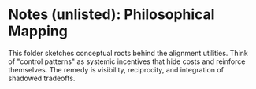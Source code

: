 # Notes (unlisted): Philosophical Mapping

This folder sketches conceptual roots behind the alignment utilities.
Think of "control patterns" as systemic incentives that hide costs and
reinforce themselves. The remedy is visibility, reciprocity, and
integration of shadowed tradeoffs.
